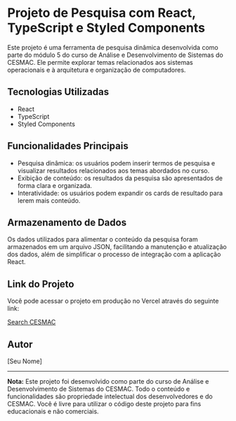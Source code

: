 # Projeto de Pesquisa com React, TypeScript e Styled Components

Este projeto é uma ferramenta de pesquisa dinâmica desenvolvida como parte do módulo 5 do curso de Análise e Desenvolvimento de Sistemas do CESMAC. Ele permite explorar temas relacionados aos sistemas operacionais e à arquitetura e organização de computadores.

## Tecnologias Utilizadas

- React
- TypeScript
- Styled Components

## Funcionalidades Principais

- Pesquisa dinâmica: os usuários podem inserir termos de pesquisa e visualizar resultados relacionados aos temas abordados no curso.
- Exibição de conteúdo: os resultados da pesquisa são apresentados de forma clara e organizada.
- Interatividade: os usuários podem expandir os cards de resultado para lerem mais conteúdo.

## Armazenamento de Dados

Os dados utilizados para alimentar o conteúdo da pesquisa foram armazenados em um arquivo JSON, facilitando a manutenção e atualização dos dados, além de simplificar o processo de integração com a aplicação React.

## Link do Projeto

Você pode acessar o projeto em produção no Vercel através do seguinte link:

[Search CESMAC](https://search-cesmac.vercel.app/)

## Autor

[Seu Nome]

---

**Nota:** Este projeto foi desenvolvido como parte do curso de Análise e Desenvolvimento de Sistemas do CESMAC. Todo o conteúdo e funcionalidades são propriedade intelectual dos desenvolvedores e do CESMAC. Você é livre para utilizar o código deste projeto para fins educacionais e não comerciais.
